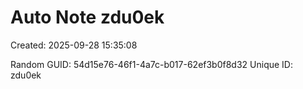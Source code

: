 ﻿# Auto Note zdu0ek
Created: 2025-09-28 15:35:08

Random GUID: 54d15e76-46f1-4a7c-b017-62ef3b0f8d32
Unique ID: zdu0ek
